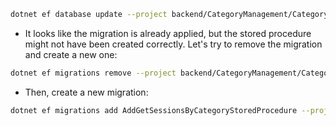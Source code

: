 ```bash
dotnet ef database update --project backend/CategoryManagement/CategoryManagement.Infrastructure --startup-project backend/CategoryManagement/CategoryManagement.API
```
- It looks like the migration is already applied, but the stored procedure might not have been created correctly. Let's try to remove the migration and create a new one:
```bash
dotnet ef migrations remove --project backend/CategoryManagement/CategoryManagement.Infrastructure --startup-project backend/CategoryManagement/CategoryManagement.API
```
- Then, create a new migration:
```bash
dotnet ef migrations add AddGetSessionsByCategoryStoredProcedure --project backend/CategoryManagement/CategoryManagement.Infrastructure --startup-project backend/CategoryManagement/CategoryManagement.API
```
